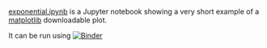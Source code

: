 [exponential.ipynb](exponential.ipynb) is a Jupyter notebook showing a very short example of a [matplotlib](https://matplotlib.org/) downloadable plot.

It can be run using 
[![Binder](https://mybinder.org/badge.svg)](https://mybinder.org/v2/gh/boileaum/exponential/master?filepath=exponential.ipynb)
